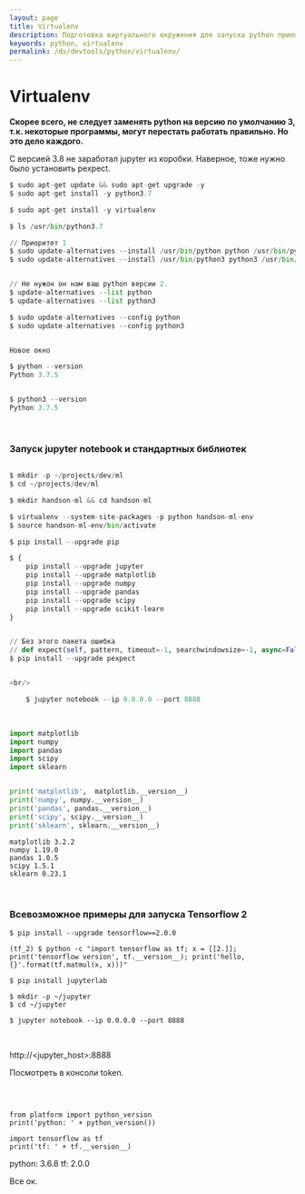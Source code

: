 ```yaml
---
layout: page
title: Virtualenv
description: Подготовка виртуального окружения для запуска python приложение в изолированной среде
keywords: python, virtualenv
permalink: /ds/devtools/python/virtualenv/
---
```


# Virtualenv

**Скорее всего, не следует заменять python на версию по умолчанию 3, т.к. некоторые программы, могут перестать работать правильно. Но это дело каждого.**

С версией 3.8 не заработал jupyter из коробки. Наверное, тоже нужно было установить pexpect.

```python
$ sudo apt-get update && sudo apt-get upgrade -y
$ sudo apt-get install -y python3.7

$ sudo apt-get install -y virtualenv

$ ls /usr/bin/python3.7

// Приоритет 1
$ sudo update-alternatives --install /usr/bin/python python /usr/bin/python3.7 1
$ sudo update-alternatives --install /usr/bin/python3 python3 /usr/bin/python3.7 1


// Не нужон он нам ваш python версии 2.
$ update-alternatives --list python
$ update-alternatives --list python3

$ sudo update-alternatives --config python
$ sudo update-alternatives --config python3


Новое окно

$ python --version
Python 3.7.5


$ python3 --version
Python 3.7.5

```

<br/>

### Запуск jupyter notebook и стандартных библиотек

```python

$ mkdir -p ~/projects/dev/ml
$ cd ~/projects/dev/ml

$ mkdir handson-ml && cd handson-ml

$ virtualenv --system-site-packages -p python handson-ml-env
$ source handson-ml-env/bin/activate

$ pip install --upgrade pip

$ {
    pip install --upgrade jupyter
    pip install --upgrade matplotlib
    pip install --upgrade numpy
    pip install --upgrade pandas
    pip install --upgrade scipy
    pip install --upgrade scikit-learn
}


// Без этого пакета ошибка
// def expect(self, pattern, timeout=-1, searchwindowsize=-1, async=False):
$ pip install --upgrade pexpect


<br/>

    $ jupyter notebook --ip 0.0.0.0 --port 8888

```

<br/>

```python
import matplotlib
import numpy
import pandas
import scipy
import sklearn


print('matplotlib',  matplotlib.__version__)
print('numpy', numpy.__version__)
print('pandas', pandas.__version__)
print('scipy', scipy.__version__)
print('sklearn', sklearn.__version__)

```

```
matplotlib 3.2.2
numpy 1.19.0
pandas 1.0.5
scipy 1.5.1
sklearn 0.23.1
```

<br/>

### Всевозможное примеры для запуска Tensorflow 2

<!--

    $ pip install yolk3k
    $ yolk -V tensorflow

-->

    $ pip install --upgrade tensorflow==2.0.0

```
(tf_2) $ python -c "import tensorflow as tf; x = [[2.]]; print('tensorflow version', tf.__version__); print('hello, {}'.format(tf.matmul(x, x)))"
```

    $ pip install jupyterlab

    $ mkdir -p ~/jupyter
    $ cd ~/jupyter

    $ jupyter notebook --ip 0.0.0.0 --port 8888

<br/>

http://<jupyter_host>:8888

Посмотреть в консоли token.

<br/>

```

from platform import python_version
print('python: ' + python_version())

import tensorflow as tf
print('tf: ' + tf.__version__)

```

python: 3.6.8
tf: 2.0.0

Все ок.
